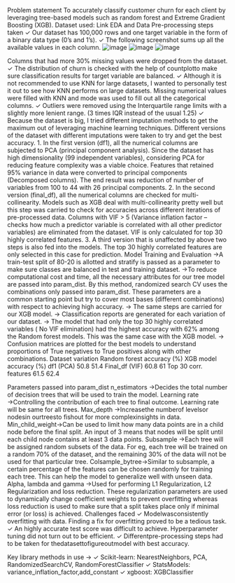 Problem statement
To accurately classify customer churn for each client by leveraging tree-based models such as random forest and Extreme Gradient Boosting (XGB).
Dataset used: Link
EDA and Data Pre-processing steps taken
✓
Our dataset has 100,000 rows and one target variable in the form of a binary data type (0’s and 1’s).
✓
The following screenshot sums up all the available values in each column.
![image](https://github.com/user-attachments/assets/fde3816a-f634-4c10-9cbb-a7a851a65034)
![image](https://github.com/user-attachments/assets/ecacb1e3-8800-454c-ad0b-7cd7512d6eba)
![image](https://github.com/user-attachments/assets/fd390d2a-e56e-4974-8ee5-5ace1494a739)

Columns that had more 30% missing values were dropped from the dataset.
✓
The distribution of churn is checked with the help of countplotto make sure classification results for target variable are balanced.
✓
Although it is not recommended to use KNN for large datasets, I wanted to personally test it out to see how KNN performs on large datasets. Missing numerical values were filled with KNN and mode was used to fill out all the categorical columns.
✓
Outliers were removed using the Interquartile range limits with a slightly more lenient range. (3 times IQR instead of the usual 1.25)
✓
Because the dataset is big, I tried different imputation methods to get the maximum out of leveraging machine learning techniques. Different versions of the dataset with different imputations were taken to try and get the best accuracy.
1.
In the first version (df1), all the numerical columns are subjected to PCA (principal component analysis). Since the dataset has high dimensionality (99 independent variables), considering PCA for reducing feature complexity was a viable choice. Features that retained 95% variance in data were converted to principal components (Decomposed columns). The end result was reduction of number of variables from 100 to 44 with 26 principal components.
2.
In the second version (final_df), all the numerical columns are checked for multi-collinearity. Models such as XGB deal with multi-collinearity pretty well but this step was carried to check for accuracies across different iterations of pre-processed data. Columns with VIF > 5 (Variance inflation factor –checks how much a predictor variable is correlated with all other predictor variables) are eliminated from the dataset. VIF is only calculated for top 30 highly correlated features.
3.
A third version that is unaffected by above two steps is also fed into the models. The top 30 highly correlated features are only selected in this case for prediction.
Model Training and Evaluation
→A train-test split of 80-20 is allotted and stratify is passed as a parameter to make sure classes are balanced in test and training dataset.
→To reduce computational cost and time, all the necessary attributes for our tree model are passed into param_dist. By this method, randomized search CV uses the combinations only passed into param_dist. These parameters are a common starting point but try to cover most bases (different combinations) with respect to achieving high accuracy.
→
The same steps are carried for our XGB model.
→
Classification reports are generated for each variation of our dataset.
→
The model that had only the top 30 highly correlated variables ( No VIF elimination) had the highest accuracy with 62% among the Random forest models. This was the same case with the XGB model.
→
Confusion matrices are plotted for the best models to understand proportions of True negatives to True positives along with other combinations.
Dataset variation
Random forest accuracy (%)
XGB model accuracy (%)
df1 (PCA)
50.8
51.4
Final_df (VIF)
60.8
61
Top 30 corr. features
61.5
62.4

Parameters passed into param_dist
n_estimators →Decides the total number of decision trees that will be used to train the model.
Learning rate →Controlling the contribution of each tree to final outcome. Learning rate will be same for all trees.
Max_depth →Increasethe numberof levelsor nodesin ourtreesto fishout for more complexinsights in data.
Min_child_weight→Can be used to limit how many data points are in a child node before the final split. An input of 3 means that nodes will be split until each child node contains at least 3 data points.
Subsample →Each tree will be assigned random subsets of the data. For eg, each tree will be trained on a random 70% of the dataset, and the remaining 30% of the data will not be used for that particular tree.
Colsample_bytree→Similar to subsample, a certain percentage of the features can be chosen randomly for training each tree. This can help the model to generalize well with unseen data.
Alpha, lambda and gamma →Used for performing L1 Regularization, L2 Regularization and loss reduction. These regularization parameters are used to dynamically change coefficient weights to prevent overfitting whereas loss reduction is used to make sure that a split takes place only if minimal error (or loss) is achieved.
Challenges faced
✓
Modelwasconsistently overfitting with data. Finding a fix for overfitting proved to be a tedious task.
✓
An highly accurate test score was difficult to achieve. Hyperparameter tuning did not turn out to be efficient.
✓
Differentpre-processing steps had to be taken for thedatasettofigureoutmodel with best accuracy.

Key library methods in use →
✓
Scikit-learn: NearestNeighbors, PCA, RandomizedSearchCV, RandomForestClassifier
✓
StatsModels: variance_inflation_factor,add_constant
✓
xgboost: XGBClassifier

